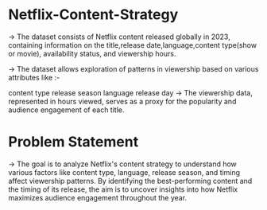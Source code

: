 # Netflix-Content-Strategy

-> The dataset consists of Netflix content released globally in 2023, containing information on the title,release date,language,content type(show or movie), availability status, and viewership hours.

-> The dataset allows exploration of patterns in viewership based on various attributes like :-

content type
release season
language
release day
-> The viewership data, represented in hours viewed, serves as a proxy for the popularity and audience engagement of each title.

# Problem Statement
-> The goal is to analyze Netflix's content strategy to understand how various factors like content type, language, release season, and timing affect viewership patterns. By identifying the best-performing content and the timing of its release, the aim is to uncover insights into how Netflix maximizes audience engagement throughout the year.
